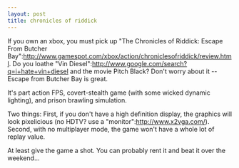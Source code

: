 ```yaml
--- 
layout: post
title: chronicles of riddick
---
```

If you own an xbox, you must pick up "The Chronicles of Riddick: Escape From Butcher Bay":http://www.gamespot.com/xbox/action/chroniclesofriddick/review.html.  Do you loathe "Vin Diesel":http://www.google.com/search?q=i+hate+vin+diesel and the movie Pitch Black?  Don't worry about it -- Escape from Butcher Bay is great.  

It's part action FPS, covert-stealth game (with some wicked dynamic lighting), and prison brawling simulation.  

Two things:  First, if you don't have a high definition display, the graphics will look pixelicious (no HDTV? use a "monitor":http://www.x2vga.com/).  Second, with no multiplayer mode, the game won't have a whole lot of replay value.

At least give the game a shot.  You can probably rent it and beat it over the weekend...
